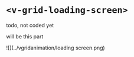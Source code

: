 # ```<v-grid-loading-screen>```

todo, not coded yet


will be this part


![](../vgridanimation/loading screen.png)
